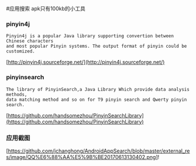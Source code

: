 #应用搜索
apk只有100kb的小工具

### pinyin4j 
	Pinyin4j is a popular Java library supporting convertion between Chinese characters 
	and most popular Pinyin systems. The output format of pinyin could be customized.
[http://pinyin4j.sourceforge.net/](http://pinyin4j.sourceforge.net/)

### pinyinsearch 
    The library of PinyinSearch,a Java Library Which provide data analysis methods,  
	data matching method and so on for T9 pinyin search and Qwerty pinyin search.
[https://github.com/handsomezhou/PinyinSearchLibrary](https://github.com/handsomezhou/PinyinSearchLibrary)

### 应用截图
[https://github.com/jchanghong/AndroidAppSearch/blob/master/external_res/image/QQ%E6%88%AA%E5%9B%BE20170613130402.png]!
